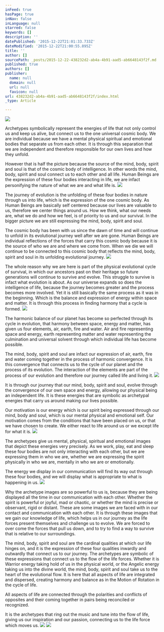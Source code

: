 ```yaml
---
inFeed: true
hasPage: true
inNav: false
inLanguage: null
starred: false
keywords: []
description: ''
datePublished: '2015-12-22T21:01:33.733Z'
dateModified: '2015-12-22T21:00:55.895Z'
title: ''
author: []
sourcePath: _posts/2015-12-22-438232d2-ab4a-4b91-aad5-ab6648143f2f.md
published: true
authors: []
publisher:
  name: null
  domain: null
  url: null
  favicon: null
url: 438232d2-ab4a-4b91-aad5-ab6648143f2f/index.html
_type: Article

---
```

![](https://the-grid-user-content.s3-us-west-2.amazonaws.com/9193c9d4-8478-4580-af51-4c194dfd26c2.jpg)

Archetypes symbolically represent the energies of life that not only control us and keep us alive, but connect us to the one universal cosmic body. We are individual because we have a mental physical spiritual and emotional bodies that separate us from each other. It is through this separation that we are independent and therefore responsible for our own lives and how they unfold.

However that is half the picture because the source of the mind, body, spirit and soul is that of the cosmic body of intelligence. In other words the mind, body, spirit and soul connect us to each other and all life. Human Beings are the expression of these four bodies interacting in life, we are infact personifying the nature of what we are and what life is.
![](https://the-grid-user-content.s3-us-west-2.amazonaws.com/9fd8876a-8145-495a-80cd-2472b32f443e.jpg)

The journey of evolution is the unfolding of these four bodies in nature through us into life, which is the expression of the one cosmic body. As Human Beings are basically self centered because our lives are valuable to us, therefore we center things around us. How we think, what our needs are, what we do and how we feel, is of priority to us and our survival. In the bigger picture we are still expressing the mind, body, spirit and soul.

The cosmic body has been with us since the dawn of time and will continue to unfold in its evolutional journey well after we are gone. Human Beings are individual reflections of the forces that carry this cosmic body because it is the source of who we are and where we come from. When we die we will continue to be connected to this cosmic body that reflects the mind, body, spirit and soul in its unfolding evolutional journey.
![](https://the-grid-user-content.s3-us-west-2.amazonaws.com/0c2bea60-4bba-4cca-b1fe-8ad859ea9907.jpg)

The whole reason why we are here is part of the physical evolutional cycle of survival, in which our ancestors past on their heritage so future generations will continue to survive and evolve. This struggle to survive is infact what evolution is about. As our universe expands so does the intelligence of life, because the journey becomes greater and the process becomes more involved. Yet it is still basically the same process as it was in the beginning. Which is the balance and expression of energy within space and matter. It is through this process in finding harmony that a cycle is formed.
![](https://the-grid-user-content.s3-us-west-2.amazonaws.com/4aaace73-08be-4eca-89f4-44d5d9e7a3e6.jpg)

The harmonic balance of our planet has become so perfected through its cycle in evolution, that harmony between space, energy and matter, has given us four elements, air, earth, fire and water. Air and fire representing space and energy, earth representing matter and water representing the culmination and universal solvent through which individual life has become possible.

The mind, body, spirit and soul are infact our expression of air, earth, fire and water coming together in the process of harmonic convergence. It is this convergence that connects us to the cycle of our planet and the process of its evolution. The interaction of the elements are part of the process of our evolution and therefore our journey called life and living it.
![](https://the-grid-user-content.s3-us-west-2.amazonaws.com/72e02995-8b15-4c92-8a32-528e358670c7.jpg)

It is through our journey that our mind, body, spirit and soul, evolve through the convergence of our own space and energy, allowing our physical being an independent life. It is these energies that are symbolic as archetypal energies that carry us around making our lives possible.

Our motivation is our energy which is our spirit being expressed through our mind, body and soul, which is our mental physical and emotional self. Our motivation comes from the conditions that have been placed on us, or that we have chosen to create. We either react to life around us or we except life for what it is.
![](https://the-grid-user-content.s3-us-west-2.amazonaws.com/6b763461-69ac-498f-9754-d4b166d99ca7.jpg)

The archetypes give us mental, physical, spiritual and emotional images that depict these energies very precisely. As we work, play, eat and sleep these four bodies are not only interacting with each other, but we are expressing them in who we are, whether we are expressing the spirit physically in who we are, mentally in who we are or emotionally.

The energy we display in our communication will find its way out through these four bodies, and we will display what is appropriate to what is happening in us.
![](https://the-grid-user-content.s3-us-west-2.amazonaws.com/ca182a5e-ab6d-46b9-9025-03270b01b3cf.jpg)

Why the archetype images are so powerful to us is, because they are being displayed all the time in our communication with each other. Whether the spirit is powerful or joyful, mad or chaotic, or whether the mind is precise or observant, rigid or distant. These are some images we are faced with in our contact and communication with each other. It is through these images that we gain our knowledge of life, which helps us in our journey as the life forces present themselves and challenge us to evolve. We are forced to over come the forces that pull us down, and to try to find a way to survive that is relative to our surroundings.

The mind, body, spirit and soul are the cardinal qualities at which our life hinges on, and it is the expression of these four qualities inwardly and outwardly that connect us to our journey. The archetypes are symbolic of these expressions that connect us to the flow of the life forces. Whether it is Warrior energy taking hold of us in the physical world, or the Angelic energy taking us into the divine world, the mind, body, spirit and soul take us to the heart of the evolutional flow. It is here that all aspects of life are integrated and dispersed, creating harmony and balance as in the Motion of Rotation in the cycle of life.

All aspects of life are connected through the polarities and conflicts of opposites and their coming together in pairs being reconciled or recognized.

It is the archetypes that ring out the music and tune into the flow of life, giving us our inspiration and our passion, connecting us to the life force which moves us.
![](https://the-grid-user-content.s3-us-west-2.amazonaws.com/ef445f94-d0ae-4b5b-8c11-5106671be086.jpg)
![](https://the-grid-user-content.s3-us-west-2.amazonaws.com/89874b58-1f26-44fc-b369-fc4656837837.jpg)